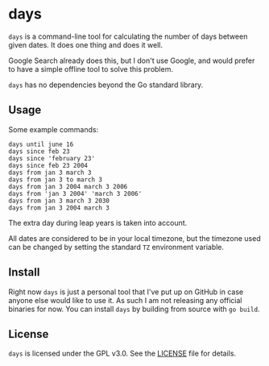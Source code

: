 # days

`days` is a command-line tool for calculating the number of days between given dates. It does one thing and does it well.

Google Search already does this, but I don't use Google, and would prefer to have a simple offline tool to solve this problem.

`days` has no dependencies beyond the Go standard library.

## Usage

Some example commands:

```
days until june 16
days since feb 23
days since 'february 23'
days since feb 23 2004
days from jan 3 march 3
days from jan 3 to march 3
days from jan 3 2004 march 3 2006
days from 'jan 3 2004' 'march 3 2006'
days from jan 3 march 3 2030
days from jan 3 2004 march 3
```

The extra day during leap years is taken into account.

All dates are considered to be in your local timezone, but the timezone used can be changed by setting the standard `TZ` environment variable.

## Install

Right now `days` is just a personal tool that I've put up on GitHub in case anyone else would like to use it. As such I am not releasing any official binaries for now. You can install `days` by building from source with `go build`.

## License

`days` is licensed under the GPL v3.0. See the [LICENSE](./LICENSE) file for details.
